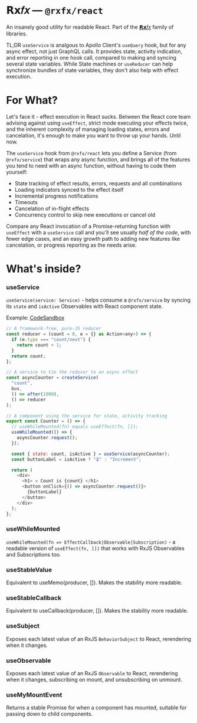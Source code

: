 # 𝗥𝘅𝑓𝑥 — `@rxfx/react`

An insanely good utility for readable React. Part of the [𝗥𝘅𝑓𝑥](https://github.com/deanrad/rxfx) family of libraries.

TL;DR `useService` is analgous to Apollo Client's `useQuery` hook, but for any async effect, not just GraphQL calls. It provides state, activity indication, and error reporting in one hook call, compared to making and syncing several state variables. While State machines or `useReducer` can help synchronize bundles of state variables, they don't also help with effect execution.

# For What?

Let's face it - effect execution in React sucks. Between the React core team advising against using `useEffect`, strict mode executing your effects twice, and the inherent complexity of managing loading states, errors and cancelation, it's enough to make you want to throw up your hands. Until now.

The `useService` hook from `@rxfx/react` lets you define a Service (from `@rxfx/service`) that wraps any async function, and brings all of the features you tend to need with an async function, without having to code them yourself:

 - State tracking of effect results, errors, requests and all combinations
 - Loading indicators synced to the effect itself
 - Incremental progress notifications
 - Timeouts
 - Cancelation of in-flight effects
 - Concurrency control to skip new executions or cancel old
 
 Compare any React invocation of a Promise-returning function with `useEffect` with a `useService` call and you'll see usually _half of the code_, with fewer edge cases, and an easy growth path to adding new features like cancelation, or progress reporting as the needs arise.

 # What's inside?


### useService
`useService(service: Service)` - helps consume a `@rxfx/service` by syncing its `state` and `isActive` Observables with React component state. 

Example: [CodeSandbox](https://codesandbox.io/s/rxfx-react-counter-example-lfgxfm)

```js
// A framework-free, pure-JS reducer
const reducer = (count = 0, e = {} as Action<any>) => {
  if (e.type === "count/next") {
    return count + 1;
  }
  return count;
};

// A service to tie the reducer to an async effect
const asyncCounter = createService(
  "count",
  bus,
  () => after(1000),
  () => reducer
);

// A component using the service for state, activity tracking
export const Counter = () => {
  // useWhileMounted(fn) equals useEffect(fn, []);
  useWhileMounted(() => {
    asyncCounter.request();
  });

  const { state: count, isActive } = useService(asyncCounter);
  const buttonLabel = isActive ? "⏳" : "Increment";

  return (
    <div>
      <h1> ⚛️ Count is {count} </h1>
      <button onClick={() => asyncCounter.request()}>
        {buttonLabel}
      </button>
    </div>
  );
};
```

### useWhileMounted
`useWhileMounted(fn => EffectCallback|Observable|Subscription)` - a readable version of `useEffect(fn, [])` that works with RxJS Observables and Subscriptions too.

### useStableValue
Equivalent to useMemo(producer, []). Makes the stability more readable.

### useStableCallback
Equivalent to useCallback(producer, []). Makes the  stability more readable.

### useSubject
Exposes each latest value of an RxJS `BehaviorSubject` to React, rerendering when it changes.

### useObservable
Exposes each latest value of an RxJS `Observable` to React, rerendering when it changes, subscribing on mount, and unsubscribing on unmount.

### useMyMountEvent
Returns a stable Promise for when a component has mounted, suitable for passing down to child components.